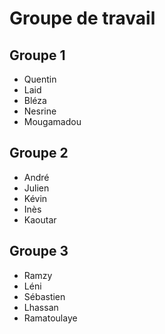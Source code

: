 # Groupe de travail

## Groupe 1

- Quentin
- Laid
- Bléza
- Nesrine
- Mougamadou

## Groupe 2

- André
- Julien
- Kévin
- Inès
- Kaoutar

## Groupe 3

- Ramzy 
- Léni
- Sébastien
- Lhassan
- Ramatoulaye